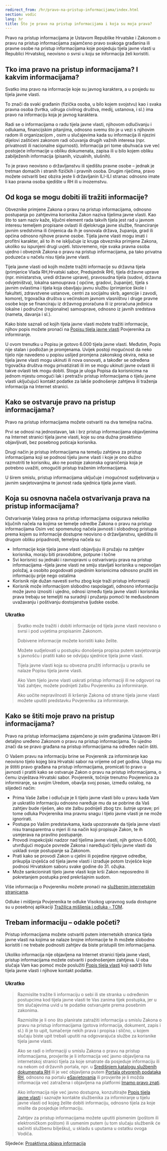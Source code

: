 ```yaml
---
redirect_from: /hr/pravo-na-pristup-informacijama/index.html
section: vodic
lang: hr
title: Što je pravo na pristup informacijama i koja su moja prava?
---
```


Pravo na pristup informacijama je Ustavom Republike Hrvatske i Zakonom o pravu na pristup informacijama  zajamčeno pravo svakoga građanina ili pravne osobe na pristup informacijama koje posjeduju tijela javne vlasti u Republici Hrvatskoj, neovisno o svrsi u koju se informacija želi koristiti.

## Tko ima pravo na pristup informacijama? I kakvim informacijama?

Svatko ima pravo na informacije koje su javnog karaktera, a u posjedu su tijela javne vlasti.

To znači da svaki građanin (fizička osoba, u bilo kojem svojstvu) kao i svaka pravna osoba (tvrtka, udruga civilnog društva, medij, ustanova, i sl.) ima pravo na informaciju koja je javnog karaktera. 

Radi se o informacijama o radu tijela javne vlasti, njihovom odlučivanju i odlukama, financijskim pitanjima, odnosno svemu što je u vezi s njihovim radom ili organizacijom , osim u slučajevima kada su  informacija ili njezini dijelovi zaštićeni zakonom radi očuvanja drugih važnih interesa (npr. privatnosti ili nacionalne sigurnosti). Informacija pri tome obuhvaća sve već postojeće informacije u obliku dokumenata, zapisa ili u bilo kojem obliku zabilježenih informacija (pisanih, vizualnih, slušnih).

To je pravo neovisno o državljanstvu ili sjedištu pravne osobe – jednak je tretman domaćih i stranih fizičkih i pravnih osoba. Drugim riječima, pravo možete ostvariti bez obzira jeste li državljanin ILI-ILI stranac odnosno imate li kao pravna osoba sjedište u RH ili u inozemstvu.

## Od koga se mogu dobiti ili tražiti informacije?

Obveznike primjene Zakona o pravu na pristup informacijama, odnosno postupanja po zahtjevima korisnika Zakon naziva tijelima javne vlasti. Kao što to sam naziv kaže, ključni element rada takvih tijela jest rad u javnom interesu temeljem propisane ovlasti ili djelokruga javne službe, financiranje javnim sredstvima ili činjenica da ih je osnovala država, županija, grad ili općina odnosno njihove pravne osobe. Tijela javne vlasti mogu imati i profitni karakter, ali to ih ne isključuje iz kruga obveznika primjene Zakona, ukoliko su ispunjeni drugi uvjeti. Istovremeno, nije svaka pravna osoba ujedno i obveznik Zakona o pravu na pristup informacijama, pa tako privatna poduzeća u načelu nisu tijela javne vlasti.

Tijela javne vlasti od kojih možete tražiti informacije su državna tijela (primjerice Vlada RH,Hrvatski sabor, Predsjednik RH), tijela državne uprave (npr. ministarstva, uredi državne uprave), pravosudna tijela (sudovi, državna odvjetništva), lokalna samouprava ( općine, gradovi, županije), tijela s javnim ovlastima i tijela koja obavljaju javnu službu (primjerice škole i fakulteti, zdravstvene ustanove, centri za socijalnu skrb, agencije i zavodi, komore), trgovačka društva u većinskom javnom vlasništvu i druge pravne osobe koje se financiraju iz državnog proračuna ili iz proračuna jedinica lokalne i područne (regionalne) samouprave, odnosno iz javnih sredstava (nameta, davanja i sl.).

Kako biste saznali od kojih tijela javne vlasti možete tražiti informacije, njihov popis možete pronaći na [Popisu tijela javne vlasti](http://tjv.pristupinfo.hr) Povjerenika za informiranje.

U ovom trenutku u Popisu je gotovo 6.000 tijela javne vlasti. Međutim, Popis nije stalan i podložan je promjenama. Uvijek postoji mogućnost da neko tijelo nije navedeno u popisu uslijed promjena zakonskog okvira,  neka se tijela javne vlasti mogu ukinuti ili nova osnovati, a također  se određena trgovačka društva mogu privatizirati ili im se mogu ukinuti javne ovlasti ili takve ovlasti tek mogu dobiti.  Stoga je uloga Popisa da korisnicima na jednom mjestu omogući lak i pretraživ pristup informacijama o tijelu javne vlasti uključujući kontakt podatke za lakše podnošenje zahtjeva ili traženja informacija na Internet stranici.

## Kako se ostvaruje pravo na pristup informacijama?

Pravo na pristup informacijama možete ostvariti na dva temeljna načina.

Prvi se odnosi na jednostavan, lak i brz pristup informacijama objavljenima na Internet stranici tijela javne vlasti, koje su ona dužna proaktivno objavljivati, bez posebnog poticaja korisnika.

Drugi način je pristup informacijama na temelju zahtjeva za pristup informacijama koji se podnosi tijelu javne vlasti i koje je ono dužno razmotriti te korisniku, ako ne postoje zakonska ograničenja koja je potrebno uvažiti, omogućiti pristup traženim informacijama.

U širem smislu, pristup informacijama uključuje i mogućnost sudjelovanja u javnim savjetovanjima te javnost rada sjednica tijela javne vlasti.

## Koja su osnovna načela ostvarivanja prava na pristup informacijama?

Ostvarivanje Vašeg prava na pristup informacijama osigurava nekoliko ključnih načela na kojima se temelje odredbe Zakona o pravu na pristup informacijama 
Osim već spomenutog načela javnosti i slobodnog pristupa prema kojem su informacije dostupne neovisno o državljanstvu, sjedištu ili drugom obliku pripadnosti,  temeljna načela su: 

- Informacije koje tijela javne vlasti objavljuju ili pružaju na zahtjev korisnika, moraju biti pravodobne, potpune i točne
- Svi korisnici su jednaki i ravnopravni u ostvarivanju prava na pristup informacijama –tijela javne vlasti ne smiju stavljati korisnika u nepovoljan položaj, a osobito pogodovati pojedinim korisnicima odnosno pružiti im informaciju prije nego ostalima
- Korisnik nije dužan navesti svrhu zbog koje traži pristup informaciji 
- Korisnik može informacijom slobodno raspolagati, odnosno informaciju može javno iznositi i ujedno, odnosi između tijela javne vlasti i korisnika prava trebaju se temeljiti na suradnji i pružanju pomoći te međusobnom uvažavanju i poštivanju dostojanstva ljudske osobe.

### Ukratko

> Svatko može tražiti i dobiti informacije od tijela javne vlasti neovisno o svrsi i pod uvjetima propisanim Zakonom.
> 
> Dobivene informacije možete koristiti kako želite.
> 
> Možete sudjelovati u postupku donošenja propisa putem savjetovanja s javnošću i pratiti kako se odvijaju sjednice tijela javne vlasti.
> 
> Tijela javne vlasti koja su obvezna pružiti informaciju u pravilu se nalaze Popisu tijela javne vlasti.
> 
> Ako Vam tijelo javne vlasti uskrati pristup informaciji ili ne odgovori na Vaš zahtjev, možete podnijeti žalbu Povjereniku za informiranje.
> 
> Ako uočite nepravilnosti ili kršenje Zakona od strane tijela javne vlasti možete uputiti predstavku Povjereniku za informiranje.

## Kako se štiti moje pravo na pristup informacijama?

Pravo na pristup informacijama zajamčeno je svim građanima Ustavom RH i detaljno uređeno Zakonom o pravu na pristup informacijama. To ujedno znači da se pravo građana na pristup informacijama na određen način štiti.

O Vašem pravu na informaciju brine se Povjerenik za informiranje kao neovisno tijelo kojeg bira Hrvatski sabor na vrijeme od pet godina. Uloga mu je štititi pravo građana na pristup informacijama, promicati to pravo u javnosti i pratiti kako se ostvaruje Zakon o pravu na pristup informacijama, o čemu izvještava Hrvatski sabor. 
Povjerenik, točnije trenutno Povjerenica za informiranje, sa svojim Uredom, obavlja svoj posao, između ostalog, na slijedeći način: 

- Prima Vaše žalbe i odlučuje je li tijelo javne vlasti bilo u pravu kada Vam je uskratilo informaciju odnosno naređuje mu da se pobrine da Vaš zahtjev bude riješen, ako ste žalbu podnijeli zbog tzv. šutnje uprave; pri tome odluka Povjerenika ima pravnu snagu i tijelo javne vlasti je ne može ignorirati.
- Postupa po Vašim predstavkama, kada upozoravate da tijela javne vlasti nisu transparentna u mjeri ili na način koji propisuje Zakon, te ih usmjerava na pravilno postupanje.
- Provodi inspekcijski nadzor nad tijelima javne vlasti, njih gotovo 6.000, utvrđujući moguće povrede Zakona i naređujući tijelu javne vlasti da uskladi svoje postupanje sa Zakonom.
- Prati kako se provodi Zakon u cjelini ili pojedine njegove odredbe, prikuplja izvješća od tijela javne vlasti i izrađuje potom Izvješće koje podnosi Hrvatskom saboru svake godine do 31. ožujka.
- Može sankcionirati tijelo javne vlasti koje krši Zakon neposredno ili pokretanjem postupka pred prekršajnim sudom.

Više informacija o Povjereniku možete pronaći na [službenim internetskim stranicama](http://www.pristupinfo.hr).

Odluke i mišljenja Povjerenika te odluke Visokog upravnog suda dostupne su u posebnoj aplikaciji [Tražilica mišljenja i odluka - TOM](http://tom.pristupinfo.hr).

## Trebam informaciju – odakle početi?

Pristup informacijama možete ostvariti putem internetskih stranica tijela javne vlasti na kojima se nalaze brojne informacije te ih možete slobodno koristiti i ne trebate podnositi zahtjev da biste pristupili tim informacijama.

Ukoliko informacija nije objavljena na Internet stranici tijela javne vlasti, pristup informacijama možete ostvariti i podnošenjem zahtjeva. U oba slučaja Vam kao pomoć može poslužiti [Popis tijela vlasti](http://tjv.pristupinfo.hr) koji sadrži listu tijela javne vlasti i njihove kontakt podatke.

### Ukratko

> Razmislite tražite li informaciju o sebi ili ste stranka u određenim postupcima kod tijela javne vlasti te Vas zanima tijek postupka, jer u tim slučajevima uvid u te podatke ostvarujete prema posebnim zakonima.
> 
> Razmislite je li ono što planirate zatražiti informacija u smislu Zakona o pravu na pristup informacijama (gotova informacija, dokument, zapis i sl.) ili je to upit, tumačenje nekih prava i propisa i slično, u kojem slučaju biste upit trebali uputiti na odgovarajuća službe za korisnike tijela javne vlasti.
> 
> Ako se radi o informaciji u smislu Zakona o pravu na pristup informacijama, provjerite je li informacija već javno objavljena na internetskoj stranici tijela za koje smatrate da posjeduje informaciju ili na nekom od državnih portala, npr. u [Središnjem katalogu službenih dokumenata RH](http://www.digured.hr) ili je već objavljena putem [Portala otvorenih podataka RH](https://data.gov.hr), odnosno na portalu [eSavjetovanja](https://esavjetovanja.gov.hr) ili provjerite je li možda informacija već zatražena i objavljena na platformi [Imamo pravo znati](https://imamopravoznati.org).
> 
> Ako informacija nije već javno dostupna, konzultirajte [Popis tijela javne vlasti](http://tjv.pristupinfo.hr) i saznajte kontakte službenika za informiranje u tijelu javne vlasti od kojeg želite dobiti informaciju, odnosno tijela za koje mislite da posjeduje informaciju.
> 
> Zahtjev za pristup informacijama možete uputiti pismenim (poštom ili elektroničkom poštom) ili usmenim putem (u tom slučaju službenik će sačiniti službenu bilješku), u
skladu s uputama u ostatku ovoga Vodiča.

Sljedeće: [Proaktivna objava informacija](../proaktivna-objava-informacija)